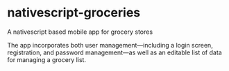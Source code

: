 # nativescript-groceries
A nativescript based mobile app for grocery stores

The app incorporates both user management—including a login screen, registration, and password management—as well as an editable list of data for managing a grocery list. 
